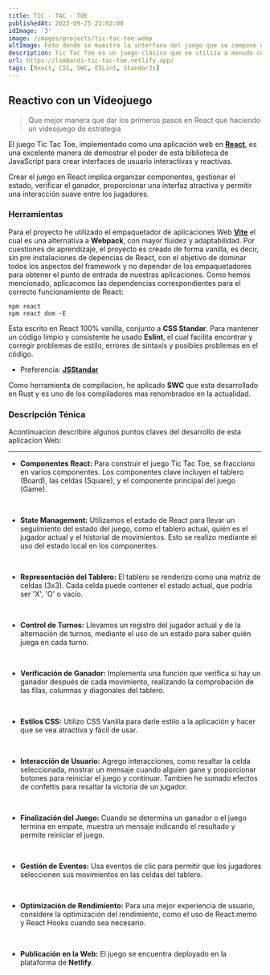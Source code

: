 ```yaml
---
title: TIC - TAC - TOE
publishedAt: 2023-09-25 23:02:00
idImage: '3'
image: /images/projects/tic-tac-toe.webp
altImage: Foto donde se muestra la interface del juego que se compone del tablero, botonera e informe de turno
description: Tic Tac Toe es un juego clásico que se utiliza a menudo como ejemplo para enseñar programación y lógica.
url: https://lombardi-tic-tac-toe.netlify.app/
tags: [React, CSS, SWC, ESLint, StandarJs]
---
```


## Reactivo con un Videojuego

> Que mejor manera que dar los primeros pasos en React que haciendo un videojuego de estrategia

El juego Tic Tac Toe, implementado como una aplicación web en <a href='https://es.react.dev/' target="_blank" rel="noopener noreferrer">**React**</a>, es una excelente manera de demostrar el poder de esta biblioteca de JavaScript para crear interfaces de usuario interactivas y reactivas.

Crear el juego en React <span style='background: var(--accent-light); color: var(--accent-text-over)' >implica organizar componentes, gestionar el estado, verificar el ganador, proporcionar una interfaz atractiva y permitir una interacción suave entre los jugadores.</span>

### Herramientas

Para el proyecto he utilizado el empaquetador de aplicaciones Web <a href='https://vitejs.dev/' target="_blank" rel="noopener noreferrer">**Vite**</a> el cual es una alternativa a <span style='color: var(--accent-regular)'>**Webpack**</span>, con mayor fluidez y adaptabilidad. Por cuestiones de aprendizaje, el proyecto es creado de forma vanilla, es decir, sin pre instalaciones de depencias de React, con el objetivo de dominar todos los aspectos del framework y no depender de los empaquetadores para obtener el punto de entrada de nuestras aplicaciones. Como hemos mencionado, aplicacomos las dependencias correspondientes para el correcto funcionamiento de React:

``` node
npm react
npm react dom -E
```

Esta escrito en React 100% vanilla, conjunto a <span style='color: var(--accent-regular)'>**CSS Standar**</span>. Para mantener un código limpio y consistente he usado <span style='color: var(--accent-regular)'>**Eslint**</span>, el cual facilita encontrar y corregir problemas de estilo, errores de sintaxis y posibles problemas en el código.

* Preferencia: <a href='https://standardjs.com/' target="_blank" rel="noopener noreferrer">**JSStandar**</a>

Como herramienta de compilacion, he aplicado **SWC** que esta desarrollado en Rust y es uno de los compiladores mas renombrados en la actualidad.

### Descripción Ténica

Acontinuacion describire algunos puntos claves del desarrollo de esta aplicacion Web:
***

* **Componentes React:** Para construir el juego Tic Tac Toe, se fracciono en varios componentes. Los componentes clave incluyen el tablero (Board), las celdas (Square), y el componente principal del juego (Game).
<br>

* **State Management:** Utilizamos el estado de React para llevar un seguimiento del estado del juego, como el tablero actual, quién es el jugador actual y el historial de movimientos. Esto se realizo mediante el uso del estado local en los componentes.
<br>

* **Representación del Tablero:** El tablero se renderizo como una matriz de celdas (3x3). Cada celda puede contener el estado actual, que podría ser 'X', 'O' o vacío.
<br>

* **Control de Turnos:** Llevamos un registro del jugador actual y de la alternación de turnos, mediante el uso de un estado para saber quién juega en cada turno.
<br>

* **Verificación de Ganador:** Implementa una función que verifica si hay un ganador después de cada movimiento, realizando la comprobación de las filas, columnas y diagonales del tablero.
<br>

* **Estilos CSS:** Utilizo CSS Vanilla para darle estilo a la aplicación y hacer que se vea atractiva y fácil de usar.
<br>

* **Interacción de Usuario:** Agrego interacciones, como resaltar la celda seleccionada, mostrar un mensaje cuando alguien gane y proporcionar botones para reiniciar el juego y continuar. Tambien he sumado efectos de confettis para resaltar la victoria de un jugador.
<br>

* **Finalización del Juego:** Cuando se determina un ganador o el juego termina en empate, muestra un mensaje indicando el resultado y permite reiniciar el juego.
<br>

* **Gestión de Eventos:** Usa eventos de clic para permitir que los jugadores seleccionen sus movimientos en las celdas del tablero.
<br>

* **Optimización de Rendimiento:** Para una mejor experiencia de usuario, considere la optimización del rendimiento, como el uso de React.memo y React Hooks cuando sea necesario.
<br>

* **Publicación en la Web:** El juego se encuentra deployado en la plataforma de <span style='color: var(--accent-regular)'>**Netlify**</span>.
